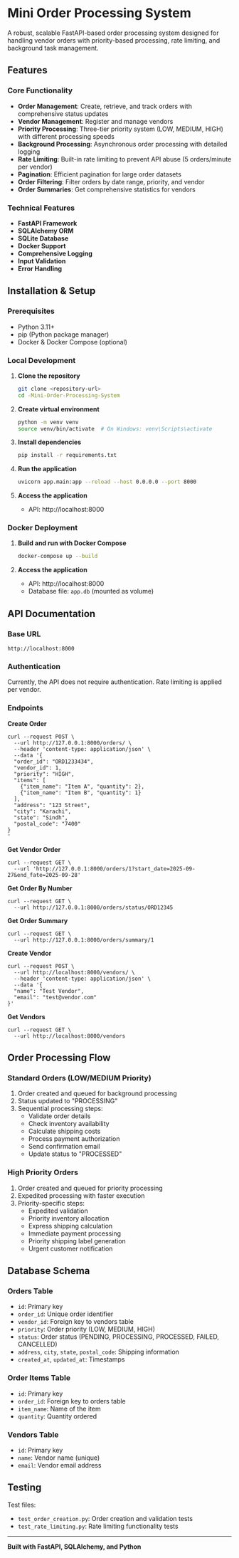 # Mini Order Processing System

A robust, scalable FastAPI-based order processing system designed for handling vendor orders with priority-based processing, rate limiting, and background task management.

## Features

### Core Functionality
- **Order Management**: Create, retrieve, and track orders with comprehensive status updates
- **Vendor Management**: Register and manage vendors
- **Priority Processing**: Three-tier priority system (LOW, MEDIUM, HIGH) with different processing speeds
- **Background Processing**: Asynchronous order processing with detailed logging
- **Rate Limiting**: Built-in rate limiting to prevent API abuse (5 orders/minute per vendor)
- **Pagination**: Efficient pagination for large order datasets
- **Order Filtering**: Filter orders by date range, priority, and vendor
- **Order Summaries**: Get comprehensive statistics for vendors

### Technical Features
- **FastAPI Framework**
- **SQLAlchemy ORM**
- **SQLite Database**
- **Docker Support**
- **Comprehensive Logging**
- **Input Validation**
- **Error Handling**


## Installation & Setup

### Prerequisites
- Python 3.11+
- pip (Python package manager)
- Docker & Docker Compose (optional)

### Local Development

1. **Clone the repository**
   ```bash
   git clone <repository-url>
   cd -Mini-Order-Processing-System
   ```

2. **Create virtual environment**
   ```bash
   python -m venv venv
   source venv/bin/activate  # On Windows: venv\Scripts\activate
   ```

3. **Install dependencies**
   ```bash
   pip install -r requirements.txt
   ```

4. **Run the application**
   ```bash
   uvicorn app.main:app --reload --host 0.0.0.0 --port 8000
   ```

5. **Access the application**
   - API: http://localhost:8000

### Docker Deployment

1. **Build and run with Docker Compose**
   ```bash
   docker-compose up --build
   ```

2. **Access the application**
   - API: http://localhost:8000
   - Database file: `app.db` (mounted as volume)

## API Documentation

### Base URL
```
http://localhost:8000
```

### Authentication
Currently, the API does not require authentication. Rate limiting is applied per vendor.

### Endpoints
**Create Order**
```
curl --request POST \
  --url http://127.0.0.1:8000/orders/ \
  --header 'content-type: application/json' \
  --data '{
  "order_id": "ORD1233434",
  "vendor_id": 1,
  "priority": "HIGH",
  "items": [
    {"item_name": "Item A", "quantity": 2},
    {"item_name": "Item B", "quantity": 1}
  ],
  "address": "123 Street",
  "city": "Karachi",
  "state": "Sindh",
  "postal_code": "7400"
}
'
```

**Get Vendor Order**
```
curl --request GET \
  --url 'http://127.0.0.1:8000/orders/1?start_date=2025-09-27&end_fate=2025-09-28'
```

**Get Order By Number**
```
curl --request GET \
  --url http://127.0.0.1:8000/orders/status/ORD12345
```
**Get Order Summary**
```
curl --request GET \
  --url http://127.0.0.1:8000/orders/summary/1
```

**Create Vendor**
```
curl --request POST \
  --url http://localhost:8000/vendors/ \
  --header 'content-type: application/json' \
  --data '{
  "name": "Test Vendor",
  "email": "test@vendor.com"
}'
```

**Get Vendors**
```
curl --request GET \
  --url http://localhost:8000/vendors
```

## Order Processing Flow

### Standard Orders (LOW/MEDIUM Priority)
1. Order created and queued for background processing
2. Status updated to "PROCESSING"
3. Sequential processing steps:
   - Validate order details
   - Check inventory availability
   - Calculate shipping costs
   - Process payment authorization
   - Send confirmation email
   - Update status to "PROCESSED"

### High Priority Orders
1. Order created and queued for priority processing
2. Expedited processing with faster execution
3. Priority-specific steps:
   - Expedited validation
   - Priority inventory allocation
   - Express shipping calculation
   - Immediate payment processing
   - Priority shipping label generation
   - Urgent customer notification

## Database Schema

### Orders Table
- `id`: Primary key
- `order_id`: Unique order identifier
- `vendor_id`: Foreign key to vendors table
- `priority`: Order priority (LOW, MEDIUM, HIGH)
- `status`: Order status (PENDING, PROCESSING, PROCESSED, FAILED, CANCELLED)
- `address`, `city`, `state`, `postal_code`: Shipping information
- `created_at`, `updated_at`: Timestamps

### Order Items Table
- `id`: Primary key
- `order_id`: Foreign key to orders table
- `item_name`: Name of the item
- `quantity`: Quantity ordered

### Vendors Table
- `id`: Primary key
- `name`: Vendor name (unique)
- `email`: Vendor email address

## Testing
Test files:
- `test_order_creation.py`: Order creation and validation tests
- `test_rate_limiting.py`: Rate limiting functionality tests
---

**Built with FastAPI, SQLAlchemy, and Python**
